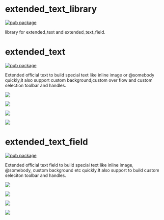 # extended_text_library

[![pub package](https://img.shields.io/pub/v/extended_text_library.svg)](https://pub.dartlang.org/packages/extended_text_library)

library for extended_text and extended_text_field.

# extended_text

[![pub package](https://img.shields.io/pub/v/extended_text.svg)](https://pub.dartlang.org/packages/extended_text)

Extended official text to build special text like inline image or @somebody quickly,it also support custom background,custom over flow and custom selection toolbar and handles.

![](https://github.com/fluttercandies/Flutter_Candies/blob/master/gif/extended_text/special_text.jpg)

![](https://github.com/fluttercandies/Flutter_Candies/blob/master/gif/extended_text/background.png)

![](https://github.com/fluttercandies/Flutter_Candies/blob/master/gif/extended_text/overflow.jpg)

![](https://github.com/fluttercandies/Flutter_Candies/blob/master/gif/extended_text/custom_image.gif)

# extended_text_field

[![pub package](https://img.shields.io/pub/v/extended_text_field.svg)](https://pub.dartlang.org/packages/extended_text_field)

Extended official text field to build special text like inline image, @somebody, custom background etc quickly.It also support to build custom seleciton toolbar and handles.

![](https://github.com/fluttercandies/Flutter_Candies/blob/master/gif/extended_text_field/extended_text_field.gif)

![](https://github.com/fluttercandies/Flutter_Candies/blob/master/gif/extended_text_field/extended_text_field_image.gif)

![](https://github.com/fluttercandies/Flutter_Candies/blob/master/gif/extended_text_field/custom_toolbar.gif)

![](https://github.com/fluttercandies/Flutter_Candies/blob/master/gif/extended_text_field/widget_span.gif)